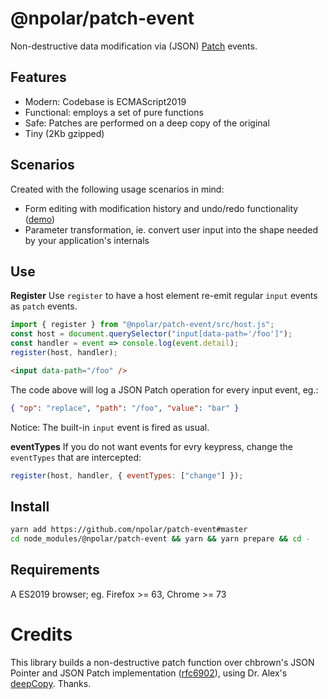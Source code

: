 # @npolar/patch-event

Non-destructive data modification via (JSON) [Patch](https://tools.ietf.org/html/rfc6902) events.

## Features

- Modern: Codebase is ECMAScript2019
- Functional: employs a set of pure functions
- Safe: Patches are performed on a deep copy of the original
- Tiny (2Kb gzipped)

## Scenarios

Created with the following usage scenarios in mind:

- Form editing with modification history and undo/redo functionality ([demo](https://patch-event.npolar.now.sh/demo/undo-redo.html))
- Parameter transformation, ie. convert user input into the shape needed by your application's internals

## Use

**Register**
Use `register` to have a host element re-emit regular `input` events as `patch` events.

```js
import { register } from "@npolar/patch-event/src/host.js";
const host = document.querySelector("input[data-path='/foo']");
const handler = event => console.log(event.detail);
register(host, handler);
```

```html
<input data-path="/foo" />
```

The code above will log a JSON Patch operation for every input event, eg.:

```json
{ "op": "replace", "path": "/foo", "value": "bar" }
```

Notice: The built-in `input` event is fired as usual.

**eventTypes**
If you do not want events for evry keypress, change the `eventTypes` that are intercepted:

```js
register(host, handler, { eventTypes: ["change"] });
```

## Install

```sh
yarn add https://github.com/npolar/patch-event#master
cd node_modules/@npolar/patch-event && yarn && yarn prepare && cd -
```

## Requirements

A ES2019 browser; eg. Firefox >= 63, Chrome >= 73

# Credits

This library builds a non-destructive patch function over chbrown's JSON Pointer and JSON Patch implementation ([rfc6902](https://github.com/chbrown/rfc6902)), using Dr. Alex's [deepCopy](https://2ality.com/2019/10/shared-mutable-state.html). Thanks.
